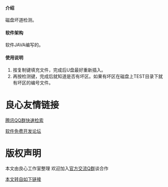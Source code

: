 #### 介绍
磁盘坏道检测。

#### 软件架构
软件JAVA编写的。

#### 使用说明

1.  按复制键填充文件，完成后U盘最好重新插入。
2.  再按检测键，完成后就知道是否有坏区。如果有坏区在磁盘上TEST目录下就有坏区的编号文件。
 



 # 良心友情链接

[腾讯QQ群快速检索](http://u.720life.cn/s/8cf73f7c)

[软件免费开发论坛](http://u.720life.cn/s/bbb01dc0)

# 版权声明 

本文由良心工作室整理 欢迎加入[官方交流Q群](https://u.720life.cn/s/f2316816)谈合作

[本文转自如下链接](http://u.720life.cn/g/2e71d0f0a5c601172267ba20d3a43c6e9f5f7b01d58f25d96547aac50df2c3e9b00a4e8620e9b12431704e1c1ca3e9ca)
